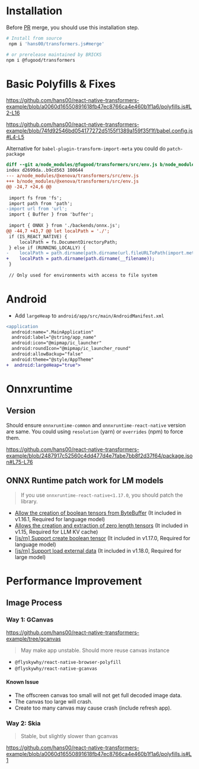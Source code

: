 # Installation

Before [PR](https://github.com/xenova/transformers.js/pull/118) merge, you should use this installation step.

```sh
# Install from source
 npm i 'hans00/transformers.js#merge'

# or prerelease maintained by BRICKS
npm i @fugood/transformers
```

# Basic Polyfills & Fixes

https://github.com/hans00/react-native-transformers-example/blob/a0060d16550891618fb47ec8766ca4e460b1f1a6/polyfills.js#L2-L16

https://github.com/hans00/react-native-transformers-example/blob/74fd92546bd054177272d5155f1389a159f35f1f/babel.config.js#L4-L5

Alternative for `babel-plugin-transform-import-meta` you could do `patch-package`

```diff
diff --git a/node_modules/@fugood/transformers/src/env.js b/node_modules/@fugood/transformers/src/env.js
index d2699da..b9cd563 100644
--- a/node_modules/@xenova/transformers/src/env.js
+++ b/node_modules/@xenova/transformers/src/env.js
@@ -24,7 +24,6 @@
 
 import fs from 'fs';
 import path from 'path';
-import url from 'url';
 import { Buffer } from 'buffer';
 
 import { ONNX } from './backends/onnx.js';
@@ -44,7 +43,7 @@ let localPath = './';
 if (IS_REACT_NATIVE) {
     localPath = fs.DocumentDirectoryPath;
 } else if (RUNNING_LOCALLY) {
-    localPath = path.dirname(path.dirname(url.fileURLToPath(import.meta.url)));
+    localPath = path.dirname(path.dirname(__filename));
 }
 
 // Only used for environments with access to file system
```

# Android

- Add `largeHeap` to `android/app/src/main/AndroidManifest.xml`

```diff
<application
  android:name=".MainApplication"
  android:label="@string/app_name"
  android:icon="@mipmap/ic_launcher"
  android:roundIcon="@mipmap/ic_launcher_round"
  android:allowBackup="false"
  android:theme="@style/AppTheme"
+  android:largeHeap="true">
```

# Onnxruntime

## Version

Should ensure `onnxruntime-common` and `onnxruntime-react-native` version are same.
You could using `resolution` (yarn) or `overrides` (npm) to force them.

https://github.com/hans00/react-native-transformers-example/blob/2487917c52560c4dd477d4e7fabe7bb8f2d37f64/package.json#L75-L76

## ONNX Runtime patch work for LM models

> If you use `onnxruntime-react-native<1.17.0`, you should patch the library.

- [Allow the creation of boolean tensors from ByteBuffer](https://github.com/microsoft/onnxruntime/pull/15556) (It included in v1.16.1, Required for language model)
- [Allows the creation and extraction of zero length tensors](https://github.com/microsoft/onnxruntime/pull/15116) (It included in v1.15, Required for LLM KV cache)
- [[js/rn] Support create boolean tensor](https://github.com/microsoft/onnxruntime/pull/17052) (It included in v1.17.0, Required for language model)
- [[js/rn] Support load external data](https://github.com/microsoft/onnxruntime/pull/20090) (It included in v1.18.0, Required for large model)

# Performance Improvement

## Image Process

### Way 1: GCanvas

https://github.com/hans00/react-native-transformers-example/tree/gcanvas

> May make app unstable.
> Should more reuse canvas instance

- `@flyskywhy/react-native-browser-polyfill`
- `@flyskywhy/react-native-gcanvas`

#### Known Issue

- The offscreen canvas too small will not get full decoded image data.
- The canvas too large will crash.
- Create too many canvas may cause crash (include refresh app).

### Way 2: Skia

> Stable, but slightly slower than gcanvas

https://github.com/hans00/react-native-transformers-example/blob/a0060d16550891618fb47ec8766ca4e460b1f1a6/polyfills.js#L1
